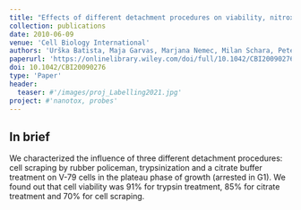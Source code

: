```yaml
---
title: "Effects of different detachment procedures on viability, nitroxide reduction kinetics and plasma membrane heterogeneity of V-79 cells"
collection: publications
date: 2010-06-09
venue: 'Cell Biology International'
authors: 'Urška Batista, Maja Garvas, Marjana Nemec, Milan Schara, Peter Veranič, Tilen Koklic'
paperurl: 'https://onlinelibrary.wiley.com/doi/full/10.1042/CBI20090276'
doi: 10.1042/CBI20090276
type: 'Paper'
header:
  teaser: #'/images/proj_Labelling2021.jpg'
project: #'nanotox, probes'
---
```


In brief 
--------
We characterized the influence of three different detachment procedures: cell scraping by rubber policeman, trypsinization and a citrate buffer treatment on V-79 cells in the plateau phase of growth (arrested in G1). 
We found out that cell viability was 91% for trypsin treatment, 85% for citrate treatment and 70% for cell scraping. 